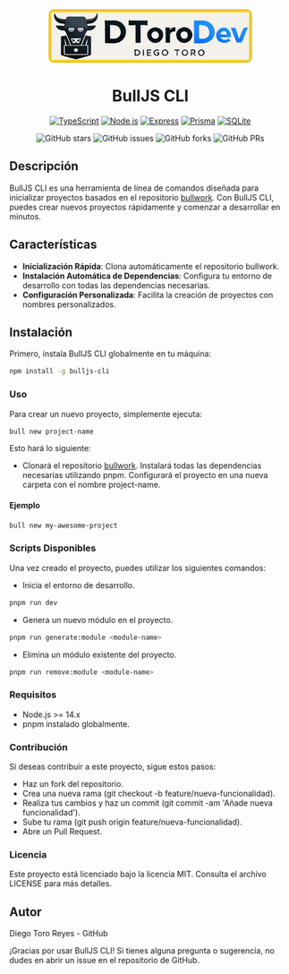 <div align="center">
  <a href="https://dtoro-dev-portfolio.netlify.app/">
    <img src="https://raw.githubusercontent.com/dtoro-dev/minimalist-portfolio/master/src/assets/logo-2.2.webp" height="90px" width="auto" style="background-color: #f2f1eb; border-radius: 10px; border: 3px solid #e8c538" />
  </a> 


  # BullJS CLI

  [![TypeScript](https://img.shields.io/badge/TypeScript-%23007ACC.svg?style=for-the-badge&logo=typescript&logoColor=white)](https://www.typescriptlang.org/)
  [![Node.js](https://img.shields.io/badge/Node.js-%2343853D.svg?style=for-the-badge&logo=node.js&logoColor=white)](https://nodejs.org/)
  [![Express](https://img.shields.io/badge/Express-%23000000.svg?style=for-the-badge&logo=express&logoColor=white)](https://expressjs.com/)
  [![Prisma](https://img.shields.io/badge/Prisma-%2300A3E0.svg?style=for-the-badge&logo=prisma&logoColor=white)](https://www.prisma.io/)
  [![SQLite](https://img.shields.io/badge/SQLite-%23003B57.svg?style=for-the-badge&logo=sqlite&logoColor=white)](https://sqlite.org/)

  ![GitHub stars](https://img.shields.io/github/stars/dtoro-dev/bulljs-cli)
  ![GitHub issues](https://img.shields.io/github/issues/dtoro-dev/bulljs-cli)
  ![GitHub forks](https://img.shields.io/github/forks/dtoro-dev/bulljs-cli)
  ![GitHub PRs](https://img.shields.io/github/issues-pr/dtoro-dev/bulljs-cli)
</div>

## Descripción

BullJS CLI es una herramienta de línea de comandos diseñada para inicializar proyectos basados en el repositorio [bullwork](https://github.com/dtoro-dev/bullwork). Con BullJS CLI, puedes crear nuevos proyectos rápidamente y comenzar a desarrollar en minutos.

## Características

- **Inicialización Rápida**: Clona automáticamente el repositorio bullwork.
- **Instalación Automática de Dependencias**: Configura tu entorno de desarrollo con todas las dependencias necesarias.
- **Configuración Personalizada**: Facilita la creación de proyectos con nombres personalizados.

## Instalación

Primero, instala BullJS CLI globalmente en tu máquina:

```bash
npm install -g bulljs-cli
```

### Uso
Para crear un nuevo proyecto, simplemente ejecuta:

```bash
bull new project-name
```

Esto hará lo siguiente:

 - Clonará el repositorio [bullwork](https://github.com/dtoro-dev/bullwork).
Instalará todas las dependencias necesarias utilizando pnpm.
Configurará el proyecto en una nueva carpeta con el nombre project-name.

#### Ejemplo
```bash
bull new my-awesome-project
```

### Scripts Disponibles
Una vez creado el proyecto, puedes utilizar los siguientes comandos:

 - Inicia el entorno de desarrollo.
```bash
pnpm run dev
```

 - Genera un nuevo módulo en el proyecto.
```bash
pnpm run generate:module <module-name>
```

 - Elimina un módulo existente del proyecto.
```bash
pnpm run remove:module <module-name>
```

### Requisitos
 - Node.js >= 14.x
 - pnpm instalado globalmente.

### Contribución
Si deseas contribuir a este proyecto, sigue estos pasos:

 - Haz un fork del repositorio.
 - Crea una nueva rama (git checkout -b feature/nueva-funcionalidad).
 - Realiza tus cambios y haz un commit (git commit -am 'Añade nueva funcionalidad').
 - Sube tu rama (git push origin feature/nueva-funcionalidad).
 - Abre un Pull Request.

### Licencia
Este proyecto está licenciado bajo la licencia MIT. Consulta el archivo LICENSE para más detalles.

## Autor
Diego Toro Reyes - GitHub

¡Gracias por usar BullJS CLI! Si tienes alguna pregunta o sugerencia, no dudes en abrir un issue en el repositorio de GitHub.